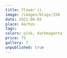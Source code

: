 ```yaml
---
title: flower ii
image: /images/blogs/150
date: 2021-06-03
place: Aarhus
tags:
colors: pink, darkmagenta
price: 75
gallery: 7
unpublished: true
---
```

